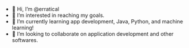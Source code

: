 - 👋 Hi, I’m @erratical
- 👀 I’m interested in reaching my goals.
- 🌱 I’m currently learning app development, Java, Python, and machine learning!
- 💞️ I’m looking to collaborate on application development and other softwares.


<!---
erratical/erratical is a ✨ special ✨ repository because its `README.md` (this file) appears on your GitHub profile.
You can click the Preview link to take a look at your changes.
--->
